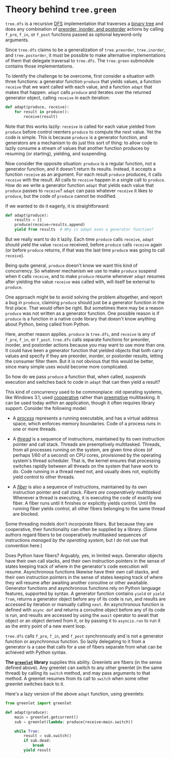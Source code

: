 # Theory behind `tree.green`

`tree.dfs` is a recursive
[DFS](https://en.wikipedia.org/wiki/Depth-first_search) implementation that
traverses a [binary tree](https://en.wikipedia.org/wiki/Binary_tree) and does
any combination of [preorder, inorder, and
postorder](https://en.wikipedia.org/wiki/Tree_traversal) actions by calling
`f_pre`, `f_in`, or `f_post` functions passed as optional keyword-only
arguments.

Since `tree.dfs` claims to be a generalization of `tree.preorder`,
`tree.inorder`, and `tree.postorder`, it must be possible to make alternative
implementations of them that delegate traversal to `tree.dfs`. The `tree.green`
submodule contains those implementations.

To identify the challenge to be overcome, first consider a situation with three
functions: a generator function `produce` that yields values, a function
`receive` that we want called with each value, and a function `adapt` that
makes that happen. `adapt` calls `produce` and iterates over the returned
generator object, calling `receive` in each iteration:

```python
def adapt(produce, receive):
    for result in produce():
        receive(result)
```

Note that this works lazily: `receive` is called for each value yielded from
`produce` before control reenters `produce` to compute the next value. Yet the
code is simple. This is because `produce` is a generator function, and
generators are a mechanism to do just this sort of thing: to allow code to
lazily consume a stream of values that another function produces by resuming
(or starting), yielding, and suspending.

Now consider the opposite situation: `produce` is a regular function, not a
generator function, and it doesn't return its results. Instead, it accepts a
function `receive` as an argument. For each result `produce` produces, it calls
`receive` with the result. All calls to `receive` happen in a single call to
`produce`. How do we write a generator function `adapt` that yields each value
that `produce` passes to `receive`? `adapt` can pass whatever `receive` it
likes to `produce`, but the code of `produce` cannot be modified.

If we wanted to do it eagerly, it is straightforward:

```python
def adapt(produce):
    results = []
    produce(receive=results.append)
    yield from results  # Why is adapt even a generator function?
```

But we really want to do it lazily. Each time `produce` calls `receive`,
`adapt` should yield the value `receive` received, before `produce` calls
`receive` again (or before `produce` returns, if that was the last time
`produce` was going to call `receive`).

Being quite general, `produce` doesn't
know we want this kind of concurrency. So whatever mechanism we use to make
`produce` suspend when it calls `receive`, and to make `produce` resume
whenever `adapt` resumes after yielding the value `receive` was called with,
will itself be external to `produce`.

One approach might be to avoid solving the problem altogether, and report a bug
in `produce`, claiming `produce` should just be a generator function in the
first place. That would often be right. But sometimes there may be a reason
`produce` was not written as a generator function. One possible reason is if
`produce` is a function in a native code library that doesn't know anything
about Python, being called from Python.

Here, another reason applies. `produce` is `tree.dfs`, and `receive` is any of
`f_pre`, `f_in`, or `f_post`. `tree.dfs` calls separate functions for preorder,
inorder, and postorder actions because you may want to use more than one. It
could have been a generator function that yielded objects that both carry
values and specify if they are preorder, inorder, or postorder results, letting
the consumer filter them. But it is not obvious that this would be better,
since many simple uses would become more complicated.

So how do we pass `produce` a function that, when called, *suspends* execution
and switches back to code in `adapt` that can then yield a result?

This kind of concurrency used to be commonplace: old operating systems, like
Windows 3.1, used
[cooperative](https://en.wikipedia.org/wiki/Cooperative_multitasking) rather
than
[preemptive](https://en.wikipedia.org/wiki/Preemption_(computing)#PREEMPTIVE)
multitasking. It can be used today *within* an application, though it often
requires library support. Consider the following model:

- A [*process*](https://en.wikipedia.org/wiki/Process_(computing)) represents a
  running executable, and has a virtual address space, which enforces memory
  boundaries. Code of a process runs in one or more threads.

- A [*thread*](https://en.wikipedia.org/wiki/Thread_(computing)) is a sequence
  of instructions, maintained by its own instruction pointer and call stack.
  Threads are preemptively multitasked. Threads, from all processes running on
  the system, are given time slices (of perhaps 1/60 of a second) on CPU cores,
  provisioned by the operating system's thread scheduler. That is, the kernel
  ensures that processing switches rapidly between all threads on the system
  that have work to do. Code running in a thread need not, and usually does
  not, explicitly yield control to other threads.

- A [*fiber*](https://en.wikipedia.org/wiki/Fiber_(computer_science)) is also a
  sequence of instructions, maintained by its own instruction pointer and call
  stack. *Fibers are cooperatively multitasked.* Whenever a thread is
  executing, it is executing the code of exactly one fiber. A fiber runs until
  it finishes or explicitly yields control. Until the running fiber yields
  control, all other fibers belonging to the same thread are blocked.

Some threading models don't incorporate fibers. But because they are
cooperative, their functionality can often be supplied by a library. (Some
authors regard fibers to be cooperatively multitasked sequences of instructions
*managed by the operating system*, but I do not use that convention here.)

Does Python have fibers? Arguably, yes, in limited ways. Generator objects have
their own call stacks, and their own instruction pointers in the sense of
states keeping track of where in the generator's code execution will resume.
Asynchronous functions likewise have their own call stacks, and their own
instruction pointers in the sense of states keeping track of where they will
resume after awaiting another coroutine or other awaitable. Generator functions
and asynchronous functions rely on Python language features, supported by
syntax. A generator function contains `yield` or `yield from`, returns a
generator object before any of its code is run, and results are accessed by
iteration or manually calling `next`. An asynchronous function is defined with
`async def` and returns a coroutine object before any of its code is run, and
results are accessed by using the `await` operator to await that object or an
object derived from it, or by passing it to `asyncio.run` to run it as the
entry point of a new event loop.

`tree.dfs` calls `f_pre`, `f_in`, and `f_post` synchronously and is not a
generator function or asynchronous function. So lazily delegating to it from a
generator is a case that calls for a use of fibers separate from what can be
achieved with Python syntax.

**The [`greenlet`](https://greenlet.readthedocs.io/en/latest/) library**
supplies this ability. Greenlets are fibers (in the sense defined above). Any
greenlet can switch to any other greenlet (in the same thread) by calling its
`switch` method, and may pass arguments to that method. A greenlet resumes from
its call to `switch` when some other greenlet switches back to it.

Here's a lazy version of the above `adapt` function, using greenlets:

```python
from greenlet import greenlet
```

```python
def adapt(produce):
    main = greenlet.getcurrent()
    sub = greenlet(lambda: produce(receive=main.switch))

    while True:
        result = sub.switch()
        if sub.dead:
            break
        yield result
```
